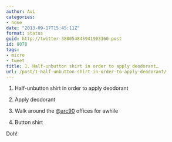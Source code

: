 ```yaml
---
author: Avi
categories:
- none
date: "2013-09-17T15:45:11Z"
format: status
guid: http://twitter-380054845941903360-post
id: 8078
tags:
- micro
- tweet
title: 1. Half-unbutton shirt in order to apply deodorant…
url: /post/1-half-unbutton-shirt-in-order-to-apply-deodorant/
---
```

1. Half-unbutton shirt in order to apply deodorant
  
2. Apply deodorant
  
3. Walk around the [@arc90](http://twitter.com/arc90) offices for awhile
  
4. Button shirt

Doh!